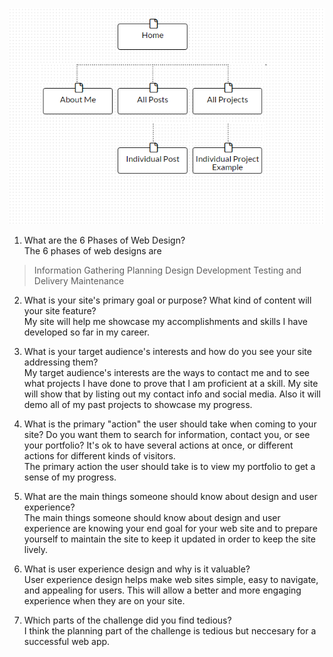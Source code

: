 ![site-map](imgs/site-map.png)

1. What are the 6 Phases of Web Design?  
The 6 phases of web designs are  
> Information Gathering
> Planning
> Design
> Development
> Testing and Delivery
> Maintenance  

2. What is your site's primary goal or purpose? What kind of content will your site feature?  
My site will help me showcase my accomplishments and skills I have developed so far in my career.  

3. What is your target audience's interests and how do you see your site addressing them?  
My target audience's interests are the ways to contact me and to see what projects I have done to prove that I am proficient at a skill. My site will show that by listing out my contact info and social media. Also it will demo all of my past projects to showcase my progress.  

4. What is the primary "action" the user should take when coming to your site? Do you want them to search for information, contact you, or see your portfolio? It's ok to have several actions at once, or different actions for different kinds of visitors.  
The primary action the user should take is to view my portfolio to get a sense of my progress.  

5. What are the main things someone should know about design and user experience?  
The main things someone should know about design and user experience are knowing your end goal for your web site and to prepare yourself to maintain the site to keep it updated in order to keep the site lively.  

6. What is user experience design and why is it valuable?  
User experience design helps make web sites simple, easy to navigate, and appealing for users. This will allow a better and more engaging experience when they are on your site.  

7. Which parts of the challenge did you find tedious?  
I think the planning part of the challenge is tedious but neccesary for a successful web app.  